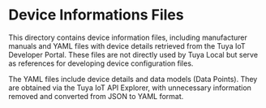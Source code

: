 # Device Informations Files

This directory contains device information files, including manufacturer manuals and YAML files with device details retrieved from the Tuya IoT Developer Portal. These files are not directly used by Tuya Local but serve as references for developing device configuration files.

The YAML files include device details and data models (Data Points). They are obtained via the Tuya IoT API Explorer, with unnecessary information removed and converted from JSON to YAML format.
